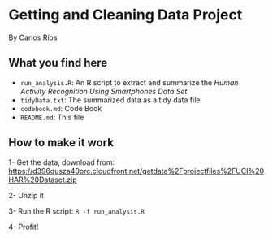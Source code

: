 # Getting and Cleaning Data Project
By Carlos Ríos

## What you find here

- `run_analysis.R`: An R script to extract and summarize the *Human Activity Recognition Using Smartphones Data Set*
- `tidyData.txt`: The summarized data as a tidy data file
- `codebook.md`: Code Book
- `README.md`: This file


## How to make it work

1- Get the data, download from:
   https://d396qusza40orc.cloudfront.net/getdata%2Fprojectfiles%2FUCI%20HAR%20Dataset.zip

2- Unzip it

3- Run the R script:
   `R -f run_analysis.R`

4- Profit!
